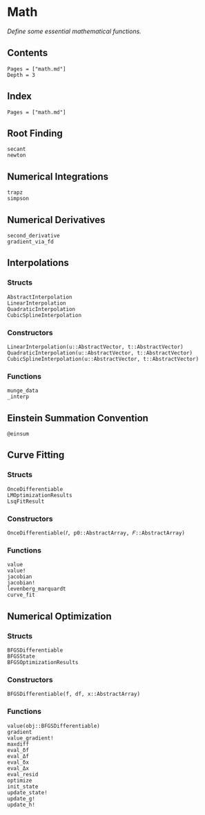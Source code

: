 # Math

*Define some essential mathematical functions.*

## Contents

```@contents
Pages = ["math.md"]
Depth = 3
```

## Index

```@index
Pages = ["math.md"]
```

## Root Finding

```@docs
secant
newton
```

## Numerical Integrations

```@docs
trapz
simpson
```

## Numerical Derivatives

```@docs
second_derivative
gradient_via_fd
```

## Interpolations

### Structs

```@docs
AbstractInterpolation
LinearInterpolation
QuadraticInterpolation
CubicSplineInterpolation
```

### Constructors

```@docs
LinearInterpolation(u::AbstractVector, t::AbstractVector)
QuadraticInterpolation(u::AbstractVector, t::AbstractVector)
CubicSplineInterpolation(u::AbstractVector, t::AbstractVector)
```

### Functions

```@docs
munge_data
_interp
```

## Einstein Summation Convention

```@docs
@einsum
```

## Curve Fitting

### Structs

```@docs
OnceDifferentiable
LMOptimizationResults
LsqFitResult
```

### Constructors

```@docs
OnceDifferentiable(𝑓, p0::AbstractArray, 𝐹::AbstractArray)
```

### Functions

```@docs
value
value!
jacobian
jacobian!
levenberg_marquardt
curve_fit
```

## Numerical Optimization

### Structs

```@docs
BFGSDifferentiable
BFGSState
BFGSOptimizationResults
```

### Constructors

```@docs
BFGSDifferentiable(f, df, x::AbstractArray)
```

### Functions

```@docs
value(obj::BFGSDifferentiable)
gradient
value_gradient!
maxdiff
eval_δf
eval_Δf
eval_δx
eval_Δx
eval_resid
optimize
init_state
update_state!
update_g!
update_h!
```